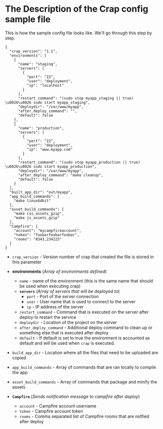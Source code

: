 # The Description of the Crap config sample file 

This is how the sample config file looks like. We'll go through this step by step.

```
{
  "crap_version": "1.1",
  "environments": [
    {
      "name": "staging",
      "servers": [
        {
          "port": "22",
          "user": "deployment",
          "ip": "localhost"
        }
      ],
      "restart_command": "(sudo stop myapp_staging || true) \u0026\u0026 sudo start myapp_staging",
      "deploydir": "/var/www/myapp",
      "after_deploy_command": "",
      "default": false
    },
    {
      "name": "production",
      "servers": [
        {
          "port": "22",
          "user": "deployment",
          "ip": "www.myapp.com"
        }
      ],
      "restart_command": "(sudo stop myapp_production || true) \u0026\u0026 sudo start myapp_production",
      "deploydir": "/var/www/myapp",
      "after_deploy_command": "make cleanup",
      "default": false
    }
  ],
  "built_app_dir": "out/myapp",
  "app_build_commands": [
    "make linux64bit"
  ],
  "asset_build_commands": [
    "make css_assets_gzip",
    "make js_assets_gzip"
  ],
  "Campfire": {
    "account": "mycampfireaccount",
    "token": "foobarfoobarfoobar",
    "rooms": "8343,234223"
  }
}
```

- `crap_version` - Version number of crap that created the file is stored in this parameter

- **environments**
(_Array of environments defined_)
  - `name` - name of the environment (this is the same name that should be used when executing crap)
  - **`servers`**
(_Array of servers that will be deployed to_)
      - `port` - Port of the server connection
      - `user` - User name that is used to connect to the server
      - `ip` - IP address of the server
  - `restart_command` - Command that is executed on the server after deploy to restart the service
  - `deploydir` - Location of the project on the server
  - `after_deploy_command` - Additional deploy command to clean up or something else that is executed after deploy
  - `default` - If default is set to true the environment is accounted as default and will be used when `crap` is executed.

- `build_app_dir` - Location where all the files that need to be uploaded are copied
- `app_build_commands` - Array of commands that are ran locally to compile the app
- `asset_build_commands` - Array of commands that package and minify the assets

- **`Campfire`**
(_Sends notification message to campfire after deploy_)
  - `account` - Campfire account username
  - `token` - Campfire account token
  - `rooms` - Comma separated list of Campfire rooms that are notfied after deploy

